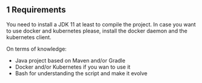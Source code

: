## 1 Requirements
You need to install a JDK 11 at least to compile the project.
In case you want to use docker and kubernetes please, install the docker daemon and the kubernetes client.

On terms of knowledge:
- Java project based on Maven and/or Gradle
- Docker and/or Kubernetes if you wan to use it
- Bash for understanding the script and make it evolve